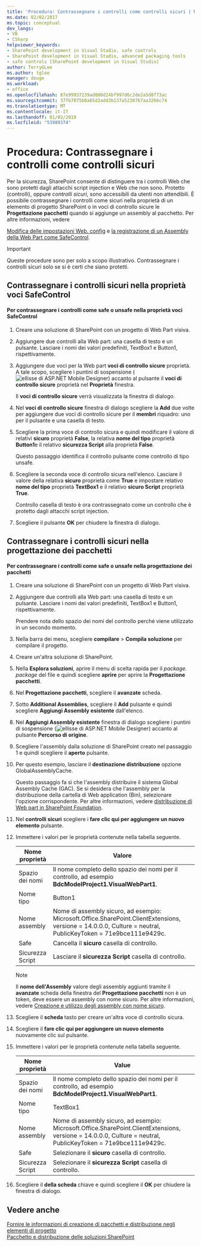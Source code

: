 ```yaml
---
title: 'Procedura: Contrassegnare i controlli come controlli sicuri | Microsoft Docs'
ms.date: 02/02/2017
ms.topic: conceptual
dev_langs:
- VB
- CSharp
helpviewer_keywords:
- SharePoint development in Visual Studio, safe controls
- SharePoint development in Visual Studio, advanced packaging tools
- safe controls [SharePoint development in Visual Studio]
author: TerryGLee
ms.author: tglee
manager: douge
ms.workload:
- office
ms.openlocfilehash: 87e99937239ad080d24bf997d6c2de2a5d8f73ac
ms.sourcegitcommit: 37fb7075b0a65d2add3b137a5230767aa3266c74
ms.translationtype: MT
ms.contentlocale: it-IT
ms.lasthandoff: 01/02/2019
ms.locfileid: "53989374"
---
```

# <a name="how-to-mark-controls-as-safe-controls"></a>Procedura: Contrassegnare i controlli come controlli sicuri
  Per la sicurezza, SharePoint consente di distinguere tra i controlli Web che sono protetti dagli attacchi script injection e Web che non sono. Protetto (controlli), oppure *controlli sicuri*, sono accessibili da utenti non attendibili. È possibile contrassegnare i controlli come sicuri nella proprietà di un elemento di progetto SharePoint o in voci di controllo sicure le **Progettazione pacchetti** quando si aggiunge un assembly al pacchetto. Per altre informazioni, vedere  
  
 [Modifica delle impostazioni Web. config](http://go.microsoft.com/fwlink/?LinkId=178965) e [la registrazione di un Assembly della Web Part come SafeControl](http://go.microsoft.com/fwlink/?LinkId=171013).  
  
> [!IMPORTANT]  
>  Queste procedure sono per solo a scopo illustrativo. Contrassegnare i controlli sicuri solo se si è certi che siano protetti.  
  
## <a name="marking-safe-controls-in-the-safe-control-entries-property"></a>Contrassegnare i controlli sicuri nella proprietà voci SafeControl  
  
#### <a name="to-mark-controls-as-safe-or-unsafe-in-the-safe-control-entries-property"></a>Per contrassegnare i controlli come safe o unsafe nella proprietà voci SafeControl
  
1.  Creare una soluzione di SharePoint con un progetto di Web Part visiva.  
  
2.  Aggiungere due controlli alla Web part: una casella di testo e un pulsante. Lasciare i nomi dei valori predefiniti, TextBox1 e Button1, rispettivamente.  
  
3.  Aggiungere due voci per la Web part **voci di controllo sicure** proprietà. A tale scopo, scegliere i puntini di sospensione (![ellisse di ASP.NET Mobile Designer](../sharepoint/media/mwellipsis.gif "ellisse di ASP.NET Mobile Designer")) accanto al pulsante il **voci di controllo sicure** proprietà nel  **Proprietà** finestra.  
  
     Il **voci di controllo sicure** verrà visualizzata la finestra di dialogo.  
  
4.  Nel **voci di controllo sicure** finestra di dialogo scegliere la **Add** due volte per aggiungere due voci di controllo sicure per il **membri** riquadro: uno per il pulsante e una casella di testo.  
  
5.  Scegliere la prima voce di controllo sicura e quindi modificare il valore di relativi **sicuro** proprietà **False**, la relativa **nome del tipo** proprietà **Button1**e il relativo **sicurezza Script** alla proprietà **False**.  
  
     Questo passaggio identifica il controllo pulsante come controllo di tipo unsafe.  
  
6.  Scegliere la seconda voce di controllo sicura nell'elenco. Lasciare il valore della relativa **sicuro** proprietà come **True** e impostare relativo **nome del tipo** proprietà **TextBox1** e il relativo **sicuro Script** proprietà **True**.  
  
     Controllo casella di testo è ora contrassegnato come un controllo che è protetto dagli attacchi script injection.  
  
7.  Scegliere il pulsante **OK** per chiudere la finestra di dialogo.  
  
## <a name="marking-safe-controls-in-the-package-designer"></a>Contrassegnare i controlli sicuri nella progettazione dei pacchetti  
  
#### <a name="to-mark-controls-as-safe-or-unsafe-in-the-package-designer"></a>Per contrassegnare i controlli come safe o unsafe nella progettazione dei pacchetti
  
1.  Creare una soluzione di SharePoint con un progetto di Web Part visiva.  
  
2.  Aggiungere due controlli alla Web part: una casella di testo e un pulsante. Lasciare i nomi dei valori predefiniti, TextBox1 e Button1, rispettivamente.  
  
     Prendere nota dello spazio dei nomi del controllo perché viene utilizzato in un secondo momento.  
  
3.  Nella barra dei menu, scegliere **compilare** > **Compila soluzione** per compilare il progetto.  
  
4.  Creare un'altra soluzione di SharePoint.  
  
5.  Nella **Esplora soluzioni**, aprire il menu di scelta rapida per il *package. package* del file e quindi scegliere **aprire** per aprire la **Progettazione pacchetti**.  
  
6.  Nel **Progettazione pacchetti**, scegliere il **avanzate** scheda.  
  
7.  Sotto **Additional Assemblies**, scegliere il **Add** pulsante e quindi scegliere **Aggiungi Assembly esistente** dall'elenco.  
  
8.  Nel **Aggiungi Assembly esistente** finestra di dialogo scegliere i puntini di sospensione (![ellisse di ASP.NET Mobile Designer](../sharepoint/media/mwellipsis.gif "ellisse di ASP.NET Mobile Designer")) accanto al pulsante  **Percorso di origine**.  
  
9. Scegliere l'assembly dalla soluzione di SharePoint creato nel passaggio 1 e quindi scegliere il **aperto** pulsante.  
  
10. Per questo esempio, lasciare il **destinazione distribuzione** opzione GlobalAssemblyCache.  
  
     Questo passaggio fa sì che l'assembly distribuire il sistema Global Assembly Cache (GAC). Se si desidera che l'assembly per la distribuzione della cartella di Web application (Bin), selezionare l'opzione corrispondente. Per altre informazioni, vedere [distribuzione di Web part in SharePoint Foundation](http://go.microsoft.com/fwlink/?LinkId=177509).  
  
11. Nel **controlli sicuri** scegliere i **fare clic qui per aggiungere un nuovo elemento** pulsante.  
  
12. Immettere i valori per le proprietà contenute nella tabella seguente.  
  
    |Nome proprietà|Valore|  
    |-------------------|-----------|  
    |Spazio dei nomi|Il nome completo dello spazio dei nomi per il controllo, ad esempio **BdcModelProject1.VisualWebPart1**.|  
    |Nome tipo|Button1|  
    |Nome assembly|Nome di assembly sicuro, ad esempio: Microsoft.Office.SharePoint.ClientExtensions, versione = 14.0.0.0, Culture = neutral, PublicKeyToken = 71e9bce111e9429c.|  
    |Safe|Cancella il **sicuro** casella di controllo.|  
    |Sicurezza Script|Lasciare il **sicurezza Script** casella di controllo.|  
  
    > [!NOTE]  
    >  Il **nome dell'Assembly** valore degli assembly aggiunti tramite il **avanzate** scheda della finestra del **Progettazione pacchetti** non è un token, deve essere un assembly con nome sicuro. Per altre informazioni, vedere [Creazione e utilizzo degli assembly con nome sicuro](http://go.microsoft.com/fwlink/?LinkId=177513).  
  
13. Scegliere il **scheda** tasto per creare un'altra voce di controllo sicura.  
  
14. Scegliere il **fare clic qui per aggiungere un nuovo elemento** nuovamente clic sul pulsante.  
  
15. Immettere i valori per le proprietà contenute nella tabella seguente.  
  
    |Nome proprietà|Value|  
    |-------------------|-----------|  
    |Spazio dei nomi|Il nome completo dello spazio dei nomi per il controllo, ad esempio **BdcModelProject1.VisualWebPart1**.|  
    |Nome tipo|TextBox1|  
    |Nome assembly|Nome di assembly sicuro, ad esempio: Microsoft.Office.SharePoint.ClientExtensions, versione = 14.0.0.0, Culture = neutral, PublicKeyToken = 71e9bce111e9429c.|  
    |Safe|Selezionare il **sicuro** casella di controllo.|  
    |Sicurezza Script|Selezionare il **sicurezza Script** casella di controllo.|  
  
16. Scegliere il **della scheda** chiave e quindi scegliere il **OK** per chiudere la finestra di dialogo.  
  
## <a name="see-also"></a>Vedere anche
 [Fornire le informazioni di creazione di pacchetti e distribuzione negli elementi di progetto](../sharepoint/providing-packaging-and-deployment-information-in-project-items.md)   
 [Pacchetto e distribuzione delle soluzioni SharePoint](../sharepoint/packaging-and-deploying-sharepoint-solutions.md)  
